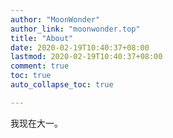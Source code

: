 ```yaml
---
author: "MoonWonder"
author_link: "moonwonder.top"
title: "About"
date: 2020-02-19T10:40:37+08:00
lastmod: 2020-02-19T10:40:37+08:00
comment: true
toc: true
auto_collapse_toc: true

---
```


<!--more-->

我现在大一。

